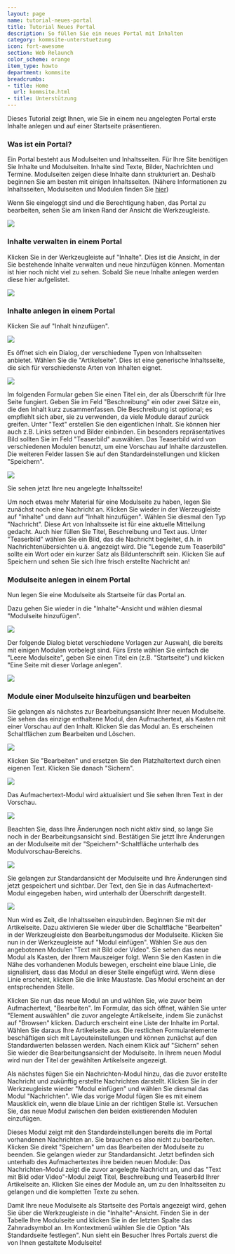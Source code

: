 ```yaml
---
layout: page
name: tutorial-neues-portal
title: Tutorial Neues Portal
description: So füllen Sie ein neues Portal mit Inhalten
category: kommsite-unterstuetzung
icon: fort-awesome
section: Web Relaunch
color_scheme: orange
item_type: howto
department: kommsite
breadcrumbs:
- title: Home
  url: kommsite.html
- title: Unterstützung
---
```


Dieses Tutorial zeigt Ihnen, wie Sie in einem neu angelegten Portal erste Inhalte anlegen und auf einer Startseite präsentieren. 

### Was ist ein Portal?

Ein Portal besteht aus Modulseiten und Inhaltsseiten. Für Ihre Site benötigen Sie Inhalte und Modulseiten. Inhalte sind Texte, Bilder, Nachrichten und Termine. Modulseiten zeigen diese Inhalte dann strukturiert an. Deshalb beginnen Sie am besten mit einigen Inhaltsseiten. (Nähere Informationen zu Inhaltsseiten, Modulseiten und Modulen finden Sie <a href="/kommsite-howto-2">hier</a>)

Wenn Sie eingeloggt sind und die Berechtigung haben, das Portal zu bearbeiten, sehen Sie am linken Rand der Ansicht die Werkzeugleiste. 

<img src="media/kommsite/screens_howtos/howto_portal_werkzeugleiste.png">

### Inhalte verwalten in einem Portal

Klicken Sie in der Werkzeugleiste auf "Inhalte". Dies ist die Ansicht, in der Sie bestehende Inhalte verwalten und neue hinzufügen können. Momentan ist hier noch nicht viel zu sehen. Sobald Sie neue Inhalte anlegen werden diese hier aufgelistet.

<img src="media/kommsite/screens_howtos/howto_portal_folder_contents.png">

### Inhalte anlegen in einem Portal

Klicken Sie auf "Inhalt hinzufügen". 

<img src="media/kommsite/screens_howtos/howto_portal_add_content.png">

Es öffnet sich ein Dialog, der verschiedene Typen von Inhaltsseiten anbietet. 
Wählen Sie die "Artikelseite". Dies ist eine generische Inhaltsseite, die sich für verschiedenste Arten von Inhalten eignet.

<img src="media/kommsite/screens_howtos/howto_portal_add_article.png">

Im folgenden Formular geben Sie einen Titel ein, der als Überschrift für Ihre Seite fungiert. Geben Sie im Feld "Beschreibung" ein oder zwei Sätze ein, die den Inhalt kurz zusammenfassen. Die Beschreibung ist optional; es empfiehlt sich aber, sie zu verwenden, da viele Module darauf zurück greifen. Unter "Text" erstellen Sie den eigentlichen Inhalt. Sie können hier auch z.B. Links setzen und Bilder einbinden. Ein besonders repräsentatives Bild sollten Sie im Feld "Teaserbild" auswählen. Das Teaserbild wird von verschiedenen Modulen benutzt, um eine Vorschau auf Inhalte darzustellen. Die weiteren Felder lassen Sie auf den Standardeinstellungen und klicken "Speichern". 

<img src="media/kommsite/screens_howtos/howto_portal_edit_article.png">

Sie sehen jetzt Ihre neu angelegte Inhaltsseite!

Um noch etwas mehr Material für eine Modulseite zu haben, legen Sie zunächst noch eine Nachricht an. Klicken Sie wieder in der Werzeugleiste auf "Inhalte" und dann auf "Inhalt hinzufügen". Wählen Sie diesmal den Typ "Nachricht". Diese Art von Inhaltsseite ist für eine aktuelle Mitteilung gedacht. Auch hier füllen Sie Titel, Beschreibung und Text aus. Unter "Teaserbild" wählen Sie ein Bild, das die Nachricht begleitet, d.h. in Nachrichtenübersichten u.ä. angezeigt wird. Die "Legende zum Teaserbild" sollte ein Wort oder ein kurzer Satz als Bildunterschrift sein. Klicken Sie auf Speichern und sehen Sie sich Ihre frisch erstellte Nachricht an!

### Modulseite anlegen in einem Portal

Nun legen Sie eine Modulseite als Startseite für das Portal an. 

Dazu gehen Sie wieder in die "Inhalte"-Ansicht und wählen diesmal "Modulseite hinzufügen". 

<img src="media/kommsite/screens_howtos/howto_portal_add_mpage.png">

Der folgende Dialog bietet verschiedene Vorlagen zur Auswahl, die bereits mit einigen Modulen vorbelegt sind. Fürs Erste wählen Sie einfach die "Leere Modulseite", geben Sie einen Titel ein (z.B. "Startseite") und klicken "Eine Seite mit dieser Vorlage anlegen".

<img src="media/kommsite/screens_howtos/howto_portal_add_empty_mpage.png">

### Module einer Modulseite hinzufügen und bearbeiten

Sie gelangen als nächstes zur Bearbeitungsansicht Ihrer neuen Modulseite. Sie sehen das einzige enthaltene Modul, den Aufmachertext, als Kasten mit einer Vorschau auf den Inhalt. Klicken Sie das Modul an. Es erscheinen Schaltflächen zum Bearbeiten und Löschen. 

<img src="media/kommsite/screens_howtos/howto_portal_show_module.png">

Klicken Sie "Bearbeiten" und ersetzen Sie den Platzhaltertext durch einen eigenen Text. Klicken Sie danach "Sichern". 

<img src="media/kommsite/screens_howtos/howto_portal_edit_module.png">

Das Aufmachertext-Modul wird aktualisiert und Sie sehen Ihren Text in der Vorschau.

<img src="media/kommsite/screens_howtos/howto_portal_show_changes.png">

Beachten Sie, dass Ihre Änderungen noch nicht aktiv sind, so lange Sie noch in der Bearbeitungsansicht sind. Bestätigen Sie jetzt Ihre Änderungen an der Modulseite mit der "Speichern"-Schaltfläche unterhalb des Modulvorschau-Bereichs. 

<img src="media/kommsite/screens_howtos/howto_portal_page_save.png">

Sie gelangen zur Standardansicht der Modulseite und Ihre Änderungen sind jetzt gespeichert und sichtbar. Der Text, den Sie in das Aufmachertext-Modul eingegeben haben, wird unterhalb der Überschrift dargestellt.

<img src="media/kommsite/screens_howtos/howto_portal_page_view.png">

Nun wird es Zeit, die Inhaltsseiten einzubinden. Beginnen Sie mit der Artikelseite. Dazu aktivieren Sie wieder über die Schaltfläche "Bearbeiten" in der Werkzeugleiste den Bearbeitungsmodus der Modulseite. Klicken Sie nun in der Werkzeugleiste auf "Modul einfügen". Wählen Sie aus den angebotenen Modulen "Text mit Bild oder Video". Sie sehen das neue Modul als Kasten, der Ihrem Mauszeiger folgt. Wenn Sie den Kasten in die Nähe des vorhandenen Moduls bewegen, erscheint eine blaue Linie, die signalisiert, dass das Modul an dieser Stelle eingefügt wird. Wenn diese Linie erscheint, klicken Sie die linke Maustaste. Das Modul erscheint an der entsprechenden Stelle.

Klicken Sie nun das neue Modul an und wählen Sie, wie zuvor beim Aufmachertext, "Bearbeiten". Im Formular, das sich öffnet, wählen Sie unter "Element auswählen" die zuvor angelegte Artikelseite, indem Sie zunächst auf "Browsen" klicken. Dadurch erscheint eine Liste der Inhalte im Portal. Wählen Sie daraus Ihre Artikelseite aus. Die restlichen Formularelemente beschäftigen sich mit Layouteinstellungen und können zunächst auf den Standardwerten belassen werden. Nach einem Klick auf "Sichern" sehen Sie wieder die Bearbeitungsansicht der Modulseite. In Ihrem neuen Modul wird nun der Titel der gewählten Artikelseite angezeigt.

Als nächstes fügen Sie ein Nachrichten-Modul hinzu, das die zuvor erstellte Nachricht und zukünftig erstellte Nachrichten darstellt. Klicken Sie in der Werkzeugleiste wieder "Modul einfügen" und wählen Sie diesmal das Modul "Nachrichten". Wie das vorige Modul fügen Sie es mit einem Mausklick ein, wenn die blaue Linie an der richtigen Stelle ist. Versuchen Sie, das neue Modul zwischen den beiden existierenden Modulen einzufügen.

Dieses Modul zeigt mit den Standardeinstellungen bereits die im Portal vorhandenen Nachrichten an. Sie brauchen es also nicht zu bearbeiten. Klicken Sie direkt "Speichern" um das Bearbeiten der Modulseite zu beenden. Sie gelangen wieder zur Standardansicht. Jetzt befinden sich unterhalb des Aufmachertextes ihre beiden neuen Module: Das Nachrichten-Modul zeigt die zuvor angelegte Nachricht an, und das "Text mit Bild oder Video"-Modul zeigt Titel, Beschreibung und Teaserbild Ihrer Artikelseite an. Klicken Sie eines der Module an, um zu den Inhaltsseiten zu gelangen und die kompletten Texte zu sehen.

Damit Ihre neue Modulseite als Startseite des Portals angezeigt wird, gehen Sie über die Werkzeugleiste in die "Inhalte"-Ansicht. Finden Sie in der Tabelle Ihre Modulseite und klicken Sie in der letzten Spalte das Zahnradsymbol an. Im Kontextmenü wählen Sie die Option "Als Standardseite festlegen". Nun sieht ein Besucher Ihres Portals zuerst die von Ihnen gestaltete Modulseite!
